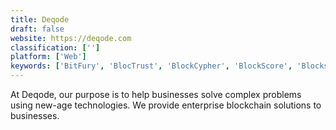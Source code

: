 ```yaml
---
title: Deqode
draft: false 
website: https://deqode.com
classification: ['']
platform: ['Web']
keywords: ['BitFury', 'BlocTrust', 'BlockCypher', 'BlockScore', 'Blockstack', 'Blockverify', 'Cambridge Blockchain', 'Elliptic', 'Evernym', 'GoCoin', 'Guardtime KSI', 'HyPR', 'Hyperledger', 'Kaleido Blockchain Business Cloud', 'Netki', 'SecureKey', 'ShoBadge', 'Stellar Platform', 'Storj']
---
```

At Deqode, our purpose is to help businesses solve complex problems using new-age technologies. We provide enterprise blockchain solutions to businesses.